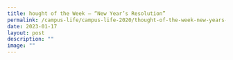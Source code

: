 ```yaml
---
title: hought of the Week – “New Year’s Resolution”
permalink: /campus-life/campus-life-2020/thought-of-the-week-new-years-resolution/
date: 2023-01-17
layout: post
description: ""
image: ""
---
```

